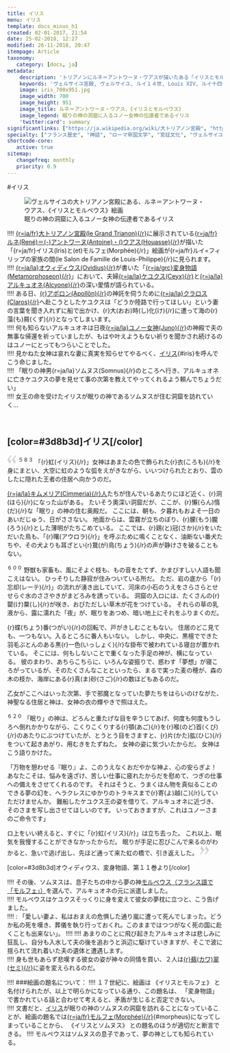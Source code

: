 ```yaml
---
title: イリス
menu: イリス
template: docs_minus_h1
created: 02-01-2017, 21:54
date: 25-02-2018, 12:27
modified: 26-11-2018, 20:47
itempage: Article
taxonomy:
   category: [docs, ja]
metadata:
    description: 'トリアノンにルネ＝アントワーヌ・ウアスが描いたある「イリスとモルペウス」絵画のもとに使用された、オウィディウス作家が書いた変身物語の第１１巻の眠りの神を訪れるイリスの「眠り章」の文書'
    keywords: 'ヴェルサイユ宮殿, ヴェルサイユ, ルイ１４世, Louis XIV, ルイ十四世, オウィディウス, 変身物語, トリアノン, 大トリアノン宮殿, 眠り, イリスとソムヌス, ルネ＝アントワーヌ・ウアス, 大トリアノン宮殿, ソムヌス, イリス, モルペウス'
    image: iris_700x951.jpg
    image_width: 700
    image_height: 951
    image_title: ルネ＝アントワーヌ・ウアス、《イリスとモルペウス》
    image_legend: 眠りの神の洞窟に入るユノー女神の伝達者であるイリス
    'twitter:card': summary
significantlinks: ["https://ja.wikipedia.org/wiki/大トリアノン宮殿", "https://ja.wikipedia.org/wiki/ルネ＝アントワーヌ・ウアス", "https://ja.wikipedia.org/wiki/オウィディウス", "https://ja.wikipedia.org/wiki/変身物語", "https://ja.wikipedia.org/wiki/イーリス", "https://ja.wikipedia.org/wiki/ヒュプノス", "https://ja.wikipedia.org/wiki/アポローン", "https://ja.wikipedia.org/wiki/クラロス", "https://ja.wikipedia.org/wiki/ユーノー", "https://ja.wikipedia.org/wiki/キンメリア人", "https://ja.wikipedia.org/wiki/カワセミ", "https://ja.wikipedia.org/wiki/モルペウス"]
specialty: ["フランス歴史", "神話", "ローマ帝国文学", "宮廷文化", "ヴェルサイユ宮殿", "大トリアノン宮殿", "フランス絵画", "フランス古典主義", "ルネ＝アントワーヌ・ウアス"]
shortcode-core:
   active: true
sitemap:
   changefreq: monthly
   priority: 0.9
---
```

#イリス  

<figure><picture>
<source
sizes="(max-width: 767px) 98vw, (min-width: 959px) 50vw, 86vw"
srcset="
/user/sites/docs/pages/01.home/02.versailles/03.trianon/03.iris/iris-280.webp 280w,
/user/sites/docs/pages/01.home/02.versailles/03.trianon/03.iris/iris-380.webp 380w,
/user/sites/docs/pages/01.home/02.versailles/03.trianon/03.iris/iris-480.webp 480w,
/user/sites/docs/pages/01.home/02.versailles/03.trianon/03.iris/iris-640.webp 640w,
/user/sites/docs/pages/01.home/02.versailles/03.trianon/03.iris/iris_700x951.webp 700w"
type="image/webp" />
<img
src="/user/sites/docs/pages/01.home/02.versailles/03.trianon/03.iris/iris_700x951.jpg" title="ヴェルサイユの大トリアノン宮殿にある、ルネ＝アントワーヌ・ウアス、《イリスとモルペウス》絵画" alt="ヴェルサイユの大トリアノン宮殿にある、ルネ＝アントワーヌ・ウアス、《イリスとモルペウス》絵画" class="class-diane-img" usemap="#iris"
sizes="(max-width: 767px) 98vw, (min-width: 959px) 50vw, 86vw"
srcset="
/user/sites/docs/pages/01.home/02.versailles/03.trianon/03.iris/iris-280.jpg 280w,
/user/sites/docs/pages/01.home/02.versailles/03.trianon/03.iris/iris-380.jpg 380w,
/user/sites/docs/pages/01.home/02.versailles/03.trianon/03.iris/iris-480.jpg 480w,
/user/sites/docs/pages/01.home/02.versailles/03.trianon/03.iris/iris-640.jpg 640w,
/user/sites/docs/pages/01.home/02.versailles/03.trianon/03.iris/iris_700x951.jpg 700w">
</picture><figcaption>眠りの神の洞窟に入るユノー女神の伝達者であるイリス</figcaption><map name="iris" id="iris"><area title="イリス" alt="イリス" id="area_iris" href="#iris" shape="poly" coords="50, 599, 69, 555, 109, 529, 166, 502, 167, 448, 218, 398, 262, 303, 316, 297, 360, 247, 354, 220, 334, 229, 326, 255, 262, 279, 248, 231, 251, 202, 242, 188, 220, 194, 202, 107, 170, 176, 143, 153, 116, 163, 32, 108, 29, 131, 53, 184, 87, 223, 103, 292, 81, 327, 77, 360, 57, 374, 52, 391, 60, 397, 69, 398, 71, 414, 60, 428, 47, 418, 28, 421, 18, 432, 19, 476, 37, 495, 33, 517, 43, 533, 61, 530, 54, 540, 40, 542, 32, 571, 33, 602" /><area title="眠りの神" alt="眠りの神" id="area_morpheus" href="#morpheus" shape="poly" coords="195, 661, 277, 634, 324, 631, 347, 645, 366, 712, 375, 718, 420, 675, 433, 655, 521, 641, 542, 621, 571, 614, 600, 593, 630, 607, 683, 592, 680, 573, 657, 567, 622, 567, 611, 552, 583, 540, 579, 512, 590, 497, 580, 481, 513, 452, 481, 453, 473, 466, 476, 515, 389, 469, 267, 447, 273, 473, 330, 503, 378, 512, 405, 529, 435, 563, 387, 546, 343, 548, 301, 556, 259, 545, 254, 555, 279, 575, 296, 597, 237, 624, 198, 630, 185, 645" /></map></figure>

!!!! [{r=ja/fr}大トリアノン宮殿(le&#160;Grand&#160;Trianon){/r}][1]に展示されている[{r=ja/fr}ルネ(René)＝(-)アントワーヌ(Antoine)・()ウアス(Houasse){/r}][2]が描いた「{r=ja/fr}イリス(Iris)と(et)モルフェ(Morphée){/r}」絵画が{r=ja/fr}ルイ=フィリップの家族の間(le&#160;Salon&#160;de&#160;Famille&#160;de&#160;Louis-Philippe){/r}に見られます。  
!!!! [{r=ja/la}オウィディウス(Ovidius){/r}][3]が書いた「[{r=ja/grc}変身物語(Metamorphoseon){/r}][4]」において、夫婦[{r=ja/la}ケユクス(Ceyx){/r}][5]と[{r=ja/la}アルキュオネ(Alcyone){/r}][6]の深い愛情が語られている。  
!!!! ある日、[{r}アポロン(Apollōn){/r}][7]の神託を伺うために[{r=ja/la}クラロス(Claros){/r}][8]へ赴こうとしたケユクスは「どうか陸路で行ってほしい」という妻の言葉を聞き入れずに船で出かけ、{r}大(おお)時(し)化(け){/r}に遭って海の{r}藻(も)屑(くず){/r}となってしまいます。  
!!!! 何も知らないアルキュオネは日夜[{r=ja/la}ユノー女神(Juno){/r}][9]の神殿で夫の無事な帰還を祈っていましたが、もはや叶えようもない祈りを聞かされ続けるのはユノーにとってもつらいことでした。  
!!!! 見かねた女神は哀れな妻に真実を知らせてやるべく、[イリス][13]{#iris}を呼んでこう命じました。  
!!!! 「眠りの神男{r=ja/la}ソムヌス(Somnus){/r}のところへ行き、アルキュオネに亡きケユクスの夢を見せて事の次第を教えてやってくれるよう頼んでちょうだい」  
!!!! 女王の命を受けたイリスが眠りの神であるソムヌスが住む洞窟を訪れていく... 

<br>

## [color=#3d8b3d]**イリス**[/color]

<span><svg xmlns="http://www.w3.org/2000/svg" width="22px" height="22px" viewBox="0 0 78 78" fill="lightgrey" opacity="1"><path d="M76.5 9.0009L57.0898 32.605c-.88226 1.10283-.88226 1.54397-.88226 1.76454 0 1.10286 1.76455 3.30857 2.8674 4.632l13.0167 14.99877L61.50123 74.9545 50.4727 59.51456c-2.87047-3.97028-10.80793-15.88413-10.80793-19.19267 0-1.76458.6617-2.4263 6.6171-9.7051C60.8395 12.74754 63.04522 10.98297 70.98575 3.0455L76.5 9.00092zm-38.16172 0L18.9281 32.605c-.88228 1.10283-.88228 1.54397-.88228 1.76454 0 1.10286 1.76457 3.30857 2.86742 4.632L33.92688 54.0003 23.3395 74.9545 12.30793 59.51456C9.44053 55.54428 1.5 43.63043 1.5 40.3219c0-1.76458.6617-2.4263 6.6171-9.7051C22.67475 12.74754 24.88043 10.98297 32.82097 3.0455l5.51732 5.9554z"/></svg></span> 
<sup>５８３</sup> 
「{r}虹(イリス){/r}」女神はあまたの色で飾られた{r}衣(ころも){/r}を身にまとい、大空に虹のような弧をえがきながら、いいつけられたとおり、雲のしたに隠れた王者の住居ヘ向かうのだ。

[{r=ja/la}キムメリア(Cimmeria){/r}人][10]たちが住んでいるあたりにほど近く、{r}洞(ほら){/r}になった山がある。
たいそう奧深い洞窟だが、ここが、{r}懶(らん)惰(だ){/r}な「眠り」の神の住む奥殿だ。
ここには、朝も、夕暮れもおよそ一日のあいだじゅう、日がささない。
地面からは、雲霧が立ちのぼり、{r}朦(もう)朧(ろう){/r}とした薄明がたちこめている。
ここでは、{r}鶏(と)冠(さか){/r}をいただいた鳥も、「{r}曙(アウロラ){/r}」を呼ぶために鳴くことなく、油断ない番犬たちや、その犬よりも耳ざとい{r}鵞(が)鳥(ちょう){/r}の声が静けさを破ることもない。

<sup>６００</sup> 
野獣も家畜も、風にそよぐ枝も、もの音をたてず、かまびすしい人語も聞こえはない。
ひっそりした静寂が住みついている所だ。
ただ、岩の底から「{r}忘却(レーテ){/r}」の流れが湧き出していて、河床の小石のうえをさらさらとせせらぐ水のささやきがまどろみを誘っている。
洞窟の入ロには、たくさんの{r}罌(け)粟(し){/r}が咲き、おびただしい草木が花をつけている。
それらの草の乳液から、露に濡れた「夜」が、眠りをあつめ、暗い地上にそれをふりまくのだ。

{r}蝶(ちょう)番(つがい){/r}の回転で、戸がきしむこともない。
住居のどこ見ても、一つもない。入るところに番人もいない。
しかし、中央に、黒檀でできた羽毛ぶとんのある黒{r}一色(いっしょく){/r}な掛布で被われている寝台が置かれている。
そこには、何もしないことで重くなった手足の神が、横になっている。
彼のまわり、あちらこちらに、いろんな姿振りで、惑わす「夢想」が寝ころがっているが、そのたくさんなことといったら、まるで実った麦の穂が、森の木の枝か、海岸にある{r}真(ま)砂(さご){/r}の数ほどもあるのだ。

乙女がここへはいった次第、手で邪魔となっていた夢たちをはらいのけながた、神聖なる住居と神は、女神の衣の輝やきで照はえた。

<sup>６２０</sup> 
「眠り」の神は、どろんと重たげな目を辛うじてあげ、何度も何度もうしろヘ倒れかかりながら、こくりこくりする{r}顎(あご){/r}を{r}喉(のど)首(くび){/r}のあたりにぶつけていたが、とうとう目をさますと、{r}片(かた)肱(ひじ){/r}をついて起きあがり、用むきをたずねた。
女神の姿に気づいたからだ。
女神はこう語りかけた。

「万物を憩わせる『眠り』よ、このうえなくおだやかな神よ、心の安らぎよ！
あなたこそは、悩みを遠ざけ、苦しい仕事に疲れたからだを慰めて、つぎの仕事への備えをさせてくれるのです。
それはそうと、うまくほん物を真似ることのできる夢の幻を、ヘラクレスにゆかりのトラキスまで{r}寄(よ)越(こ){/r}していただけませんか。
難船したケユクス王の姿を借りて、アルキュオネに近づき、そのさまを写し出させてほしいのです。
いっておきますが、これはユノーさまのご命令です」

ロ上をいい終えると、すぐに「{r}虹(イリス){/r}」は立ち去った。
これ以上、眠気を我慢することができなかったからだ。
眠りが手足に忍びこんで来るのがわかると、急いで逃げ出し、先ほど通って来た虹の橋で、引き返えした。 <span><svg xmlns="http://www.w3.org/2000/svg" width="22px" height="22px" viewBox="0 0 78 78" fill="lightgrey" opacity="1"><path d="M1.5 68.9991L20.9102 45.395c.88226-1.10283.88226-1.54397.88226-1.76454 0-1.10286-1.76455-3.30857-2.8674-4.632L5.90836 23.9997 16.49877 3.0455 27.5273 18.48544c2.87047 3.97028 10.80793 15.88413 10.80793 19.19267 0 1.76458-.6617 2.4263-6.6171 9.7051C17.1605 65.25246 14.95478 67.01703 7.01425 74.9545L1.5 68.99908zm38.16172 0L59.0719 45.395c.88228-1.10283.88228-1.54397.88228-1.76454 0-1.10286-1.76457-3.30857-2.86742-4.632L44.07312 23.9997 54.6605 3.0455l11.03157 15.43992C68.55947 22.45572 76.5 34.36957 76.5 37.6781c0 1.76458-.6617 2.4263-6.6171 9.7051C55.32526 65.25246 53.11957 67.01703 45.17904 74.9545l-5.51732-5.9554z"/></svg></span>

[color=#3d8b3d]オウィディウス、変身物語、第１１巻より[/color]  

!!!! その後、ソムヌスは、息子たちの中から夢の神[モルペウス（フランス語で「モルフェ」）][12]を選んで、アルキュオネの元に派遣しました。  
!!!! モルペウスはケユクスそっくりに身を変えて彼女の夢枕に立つと、こう告げました。  
!!!! : 「愛しい妻よ、私はおまえの危惧した通り嵐に遭って死んでしまった。どうか私の死を嘆き、葬儀を執り行っておくれ。このままではつつがなく死の国に赴くことも出来ない」。
!!!! 
!!!! あまりのことに飛び起きたアルキュオネは悲しみに狂乱し、自分も入水して夫の後を追おうと浜辺に駆けていきますが、そこで波に揺られて流れ着いた夫の遺体と遭遇します。  
!!!! 身も世もあらず悲嘆する彼女の姿が神々の同情を買い、２人は[{r}翡(カワ)翠(セミ){/r}][11]に姿を変えられるのだ。  

!!!! ###絵画の題名について：
!!!! １７世紀に、絵画は 《イリスとモルフェ》 と名付けられたが、以上で明らかになっている通り、この題名は、 「変身物語」 で書かれている話と合わせて考えると、矛盾が生じると否定できない。  
!!!! 文書だと、[イリス][15]が眠りの神のソムヌスの洞窟を訪れることになっていることが、絵画の題名では[{r=ja/fr}モルフェ(Morphée){/r}][14]{#morpheus}になってしまっていることから、 《イリスとソムヌス》 との題名のほうが適切だと断言できる。
!!!! モルペウスはソムヌスの息子であって、夢の神としても知られている。  

[1]: https://ja.wikipedia.org/wiki/大トリアノン宮殿 "https://ja.wikipedia.org/wiki/大トリアノン宮殿"
[2]: https://ja.wikipedia.org/wiki/ルネ＝アントワーヌ・ウアス "https://ja.wikipedia.org/wiki/ルネ＝アントワーヌ・ウアス"
[3]: https://ja.wikipedia.org/wiki/オウィディウス "https://ja.wikipedia.org/wiki/オウィディウス"
[4]: https://ja.wikipedia.org/wiki/変身物語 "https://ja.wikipedia.org/wiki/変身物語"
[5]: https://ja.wikipedia.org/wiki/ケーユクス "https://ja.wikipedia.org/wiki/ケーユクス"
[6]: https://ja.wikipedia.org/wiki/ヒュプノス "https://ja.wikipedia.org/wiki/ヒュプノス"
[7]: https://ja.wikipedia.org/wiki/アポローン "https://ja.wikipedia.org/wiki/アポローン"
[8]: https://ja.wikipedia.org/wiki/クラロス "https://ja.wikipedia.org/wiki/クラロス"
[9]: https://ja.wikipedia.org/wiki/ユーノー "https://ja.wikipedia.org/wiki/ユーノー"
[10]: https://ja.wikipedia.org/wiki/キンメリア人 "https://ja.wikipedia.org/wiki/キンメリア人"
[11]: https://ja.wikipedia.org/wiki/カワセミ "https://ja.wikipedia.org/wiki/カワセミ"
[12]: https://ja.wikipedia.org/wiki/モルペウス "https://ja.wikipedia.org/wiki/モルペウス"
[13]: #area_iris "イリス"
[14]: #area_morpheus "モルペウス"
[15]: https://ja.wikipedia.org/wiki/イーリス "https://ja.wikipedia.org/wiki/イーリス"